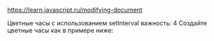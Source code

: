 
https://learn.javascript.ru/modifying-document

Цветные часы с использованием setInterval
важность: 4
Создайте цветные часы как в примере ниже: